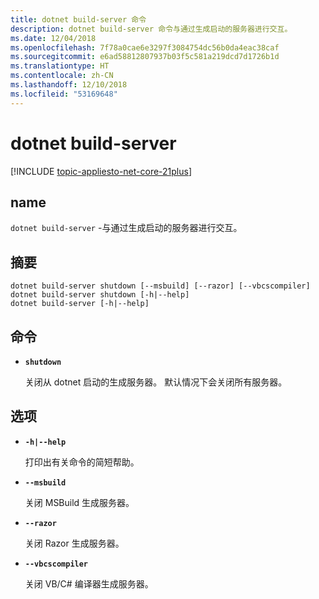 ```yaml
---
title: dotnet build-server 命令
description: dotnet build-server 命令与通过生成启动的服务器进行交互。
ms.date: 12/04/2018
ms.openlocfilehash: 7f78a0cae6e3297f3084754dc56b0da4eac38caf
ms.sourcegitcommit: e6ad58812807937b03f5c581a219dcd7d1726b1d
ms.translationtype: HT
ms.contentlocale: zh-CN
ms.lasthandoff: 12/10/2018
ms.locfileid: "53169648"
---
```

# <a name="dotnet-build-server"></a>dotnet build-server

[!INCLUDE [topic-appliesto-net-core-21plus](../../../includes/topic-appliesto-net-core-21plus.md)]

## <a name="name"></a>name

`dotnet build-server` -与通过生成启动的服务器进行交互。

## <a name="synopsis"></a>摘要

```
dotnet build-server shutdown [--msbuild] [--razor] [--vbcscompiler]
dotnet build-server shutdown [-h|--help]
dotnet build-server [-h|--help]
```

## <a name="commands"></a>命令

* **`shutdown`**

  关闭从 dotnet 启动的生成服务器。 默认情况下会关闭所有服务器。

## <a name="options"></a>选项

* **`-h|--help`**

  打印出有关命令的简短帮助。

* **`--msbuild`**

  关闭 MSBuild 生成服务器。

* **`--razor`**

  关闭 Razor 生成服务器。

* **`--vbcscompiler`**

  关闭 VB/C# 编译器生成服务器。